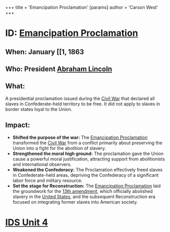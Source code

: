 +++
 title = 'Emancipation Proclamation'
[params]
	author = 'Carson West'
+++
# ID: [Emancipation Proclamation](./../emancipation-proclamation/) 
## When: January [[1, 1863

## Who: President [Abraham Lincoln](./../abraham-lincoln/) 
## What: 
A presidential proclamation issued during the [Civil War](./../civil-war/) that declared all slaves in Confederate-held territory to be free. It did not apply to slaves in border states loyal to the Union.

## Impact: 
* **Shifted the purpose of the war:**  The [Emancipation Proclamation](./../emancipation-proclamation/) transformed the [Civil War](./../civil-war/) from a conflict primarily about preserving the Union into a fight for the abolition of slavery. 
* **Strengthened the moral high ground:** The proclamation gave the Union cause a powerful moral justification, attracting support from abolitionists and international observers. 
* **Weakened the Confederacy:** The Proclamation effectively freed slaves in Confederate-held areas, depriving the Confederacy of a significant labor force and military resource.
* **Set the stage for Reconstruction:** The [Emancipation Proclamation](./../emancipation-proclamation/) laid the groundwork for the [13th amendment](./../13th-amendment/), which officially abolished slavery in the [United States](./../united-states/), and the subsequent Reconstruction era focused on integrating former slaves into American society. 

# [IDS Unit 4](./../ids-unit-4/)